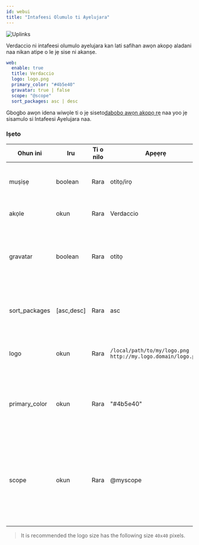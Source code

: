 ```yaml
---
id: webui
title: "Intafeesi Olumulo ti Ayelujara"
---
```


![Uplinks](https://user-images.githubusercontent.com/558752/52916111-fa4ba980-32db-11e9-8a64-f4e06eb920b3.png)

Verdaccio ni intafeesi olumulo ayelujara kan lati safihan awọn akopọ aladani naa nikan atipe o le jẹ sise ni akanṣe.

```yaml
web:
  enable: true
  title: Verdaccio
  logo: logo.png
  primary_color: "#4b5e40"
  gravatar: true | false
  scope: "@scope"
  sort_packages: asc | desc
```

Gbogbo awọn idena wiwọle ti o jẹ siseto[dabobo awọn akopọ rẹ](protect-your-dependencies.md) naa yoo jẹ sisamulo si Intafeesi Ayelujara naa.

### Iṣeto

| Ohun ini      | Iru        | Ti o nilo | Apẹẹrẹ                                                        | Atilẹyin   | Apejuwe                                                                                                                  |
| ------------- | ---------- | --------- | ------------------------------------------------------------- | ---------- | ------------------------------------------------------------------------------------------------------------------------ |
| muṣiṣẹ        | boolean    | Rara      | otitọ/irọ                                                     | gbogbo     | gba lati ṣafihan intafeesi ayelujara naa                                                                                 |
| akọle         | okun       | Rara      | Verdaccio                                                     | gbogbo     | Apejuwe akọle akori HTML                                                                                                 |
| gravatar      | boolean    | Rara      | otitọ                                                         | `>v4`   | Gravatars yoo jẹ pipilẹṣẹ labẹ ibori ti o ba jẹ pe ohun-ini yii wa ni imusisẹ                                            |
| sort_packages | [asc,desc] | Rara      | asc                                                           | `>v4`   | By default private packages are sorted by ascending                                                                      |
| logo          | okun       | Rara      | `/local/path/to/my/logo.png` `http://my.logo.domain/logo.png` | gbogbo     | a URI where logo is located (header logo)                                                                                |
| primary_color | okun       | Rara      | "#4b5e40"                                                     | `>4`    | The primary color to use throughout the UI (header, etc)                                                                 |
| scope         | okun       | Rara      | @myscope                                                      | `>v3.x` | If you're using this registry for a specific module scope, specify that scope to set it in the webui instructions header |

> It is recommended the logo size has the following size `40x40` pixels.
